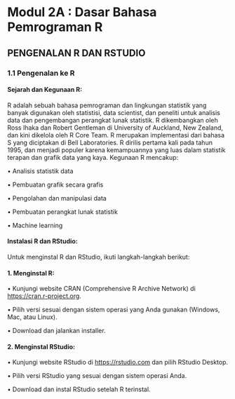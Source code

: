 # Modul 2A : Dasar Bahasa Pemrograman R

## PENGENALAN R DAN RSTUDIO

### 1.1 Pengenalan ke R

#### Sejarah dan Kegunaan R:

R adalah sebuah bahasa pemrograman dan lingkungan statistik yang banyak digunakan oleh statistisi, data scientist, dan peneliti untuk analisis data dan pengembangan perangkat lunak statistik. R dikembangkan oleh Ross Ihaka dan Robert Gentleman di University of Auckland, New Zealand, dan kini dikelola oleh R Core Team. R merupakan implementasi dari bahasa S yang diciptakan di Bell Laboratories. R dirilis pertama kali pada tahun 1995, dan menjadi populer karena kemampuannya yang luas dalam statistik terapan dan grafik data yang kaya.
Kegunaan R mencakup:

  •	Analisis statistik data
  
  •	Pembuatan grafik secara grafis
  
  •	Pengolahan dan manipulasi data
  
  •	Pembuatan perangkat lunak statistik
  
  •	Machine learning

#### Instalasi R dan RStudio:

Untuk menginstal R dan RStudio, ikuti langkah-langkah berikut:

#### 1.	Menginstal R:
 • Kunjungi website CRAN (Comprehensive R Archive Network) di https://cran.r-project.org.
 
 • Pilih versi sesuai dengan sistem operasi yang Anda gunakan (Windows, Mac, atau Linux).
  
 • Download dan jalankan installer.
 
 #### 2.	Menginstal RStudio:
 
• Kunjungi website RStudio di https://rstudio.com dan pilih RStudio Desktop.

• Pilih versi RStudio yang sesuai dengan sistem operasi Anda.

• Download dan instal RStudio setelah R terinstal.
